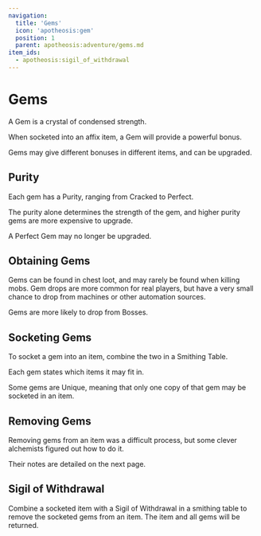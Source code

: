 ```yaml
---
navigation:
  title: 'Gems'
  icon: 'apotheosis:gem'
  position: 1
  parent: apotheosis:adventure/gems.md
item_ids:
  - apotheosis:sigil_of_withdrawal
---
```


# Gems

A <Color id="blue">Gem</Color> is a crystal of condensed strength.

When socketed into an affix item, a Gem will provide a powerful bonus.

Gems may give different bonuses in different items, and can be upgraded.

## Purity

Each gem has a Purity, ranging from <Color id="common">Cracked</Color> to <Color id="gold">Perfect</Color>.

The purity alone determines the strength of the gem, and higher purity gems are more expensive to upgrade.

A <Color id="gold">Perfect</Color> Gem may no longer be upgraded.

## Obtaining Gems

Gems can be found in chest loot, and may rarely be found when killing mobs. Gem drops are more common for real players, but have a very small chance to drop from machines or other automation sources.

Gems are more likely to drop from Bosses.

## Socketing Gems

To socket a gem into an item, combine the two in a Smithing Table.

Each gem states which items it may fit in.

Some gems are <Color id="unique">Unique</Color>, meaning that only one copy of that gem may be socketed in an item.

## Removing Gems

Removing gems from an item was a difficult process, but some clever alchemists figured out how to do it.

Their notes are detailed on the next page.

## Sigil of Withdrawal

Combine a socketed item with a <Color id="blue">Sigil of Withdrawal</Color> in a smithing table to remove the socketed gems from an item. The item and all gems will be returned.

<Recipe id="apotheosis:sigil_of_withdrawal" />
